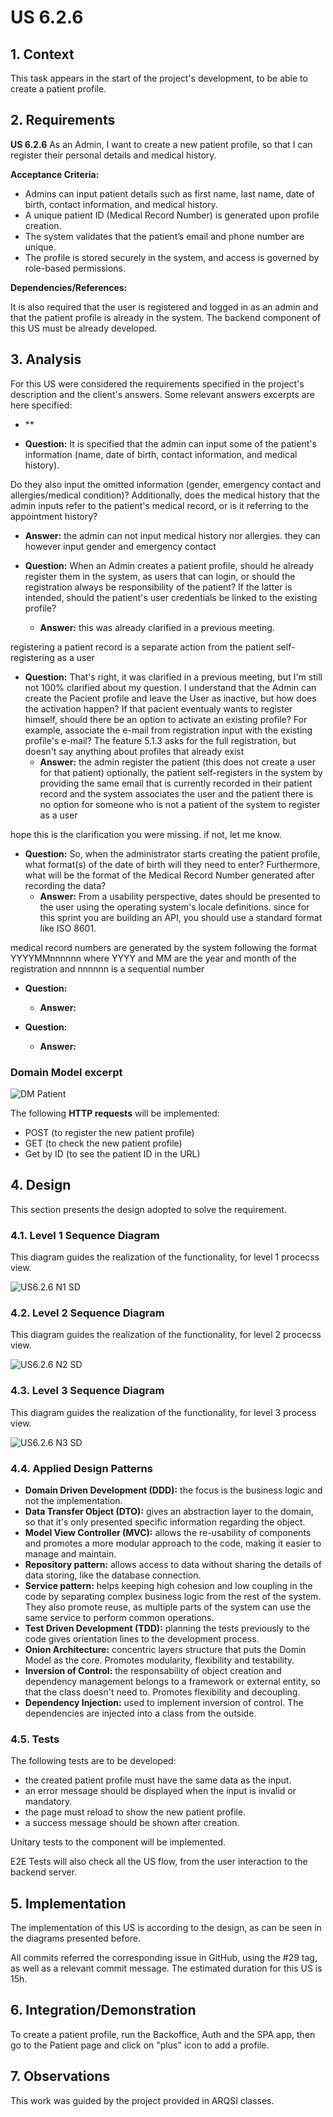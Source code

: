 # US 6.2.6

## 1. Context

This task appears in the start of the project's development, to be able to create a patient profile.


## 2. Requirements

**US 6.2.6** As an Admin, I want to create a new patient profile, so that I can register their personal details and medical history.

**Acceptance Criteria:**

- Admins can input patient details such as first name, last name, date of birth, contact
information, and medical history.
- A unique patient ID (Medical Record Number) is generated upon profile creation.
- The system validates that the patient’s email and phone number are unique.
- The profile is stored securely in the system, and access is governed by role-based permissions.

**Dependencies/References:**

It is also required that the user is registered and logged in as an admin and that the patient profile is already in the system.
The backend component of this US must be already developed.

## 3. Analysis

For this US were considered the requirements specified in the project's description and the client's answers. 
Some relevant answers excerpts are here specified:

- **

- **Question:** It is specified that the admin can input some of the patient's information (name, date of birth, contact information, and medical history).

Do they also input the omitted information (gender, emergency contact and allergies/medical condition)?
Additionally, does the medical history that the admin inputs refer to the patient's medical record, or is it referring to the appointment history?
  - **Answer:** the admin can not input medical history nor allergies. they can however input gender and emergency contact


- **Question:** When an Admin creates a patient profile, should he already register them in the system, as users that can login, or should the registration always be responsibility of the patient?
If the latter is intended, should the patient's user credentials be linked to the existing profile?
  - **Answer:** this was already clarified in a previous meeting.

registering a patient record is a separate action from the patient self-registering as a user


- **Question:** That's right, it was clarified in a previous meeting, but I'm still not 100% clarified about my question.
I understand that the Admin can create the Pacient profile and leave the User as inactive, but how does the activation happen? If that pacient eventualy wants to register himself, should there be an option to activate an existing profile? For example, associate the e-mail from registration input with the existing profile's e-mail?
The feature 5.1.3 asks for the full registration, but doesn't say anything about profiles that already exist
  - **Answer:** the admin register the patient (this does not create a user for that patient)
optionally, the patient self-registers in the system by providing the same email that is currently recorded in their patient record and the system associates the user and the patient
there is no option for someone who is not a patient of the system to register as a user

hope this is the clarification you were missing. if not, let me know.


- **Question:** So, when the administrator starts creating the patient profile, what format(s) of the date of birth will they need to enter? Furthermore, what will be the format of the Medical Record Number generated after recording the data?
  - **Answer:** From a usability perspective, dates should be presented to the user using the operating system's locale definitions. since for this sprint you are building an API, you should use a standard format like ISO 8601.

medical record numbers are generated by the system following the format YYYYMMnnnnnn where YYYY and MM are the year and month of the registration and nnnnnn is a sequential number


- **Question:**  
  - **Answer:** 



- **Question:** 
  - **Answer:** 


###  Domain Model excerpt
![DM Patient](DM%20Patient.png)

The following **HTTP requests** will be implemented:
- POST (to register the new patient profile)
- GET (to check the new patient profile)
- Get by ID (to see the patient ID in the URL)
## 4. Design

This section presents the design adopted to solve the requirement.

### 4.1. Level 1 Sequence Diagram

This diagram guides the realization of the functionality, for level 1 procecss view.

![US6.2.6 N1 SD](US6.2.6%20N1%20SD.png)


### 4.2. Level 2 Sequence Diagram

This diagram guides the realization of the functionality, for level 2 procecss view.

![US6.2.6 N2 SD](US6.2.6%20N2%20SD.png)


### 4.3. Level 3 Sequence Diagram

This diagram guides the realization of the functionality, for level 3 process view.

![US6.2.6 N3 SD](US6.2.6%20N3%20SD.png)





### 4.4. Applied Design Patterns

- **Domain Driven Development (DDD):** the focus is the business logic and not the implementation.
- **Data Transfer Object (DTO):** gives an abstraction layer to the domain, so that it's only presented specific information regarding the object.
- **Model View Controller (MVC):** allows the re-usability of components and promotes a more modular approach to the code, making it easier to manage and maintain.
- **Repository pattern:** allows access to data without sharing the details of data storing, like the database connection.
- **Service pattern:** helps keeping high cohesion and low coupling in the code by separating complex business logic from the rest of the system. They also promote reuse, as multiple parts of the system can use the same service to perform common operations.
- **Test Driven Development (TDD):** planning the tests previously to the code gives orientation lines to the development process.
- **Onion Architecture:** concentric layers structure that puts the Domin Model as the core. Promotes modularity, flexibility and testability.
- **Inversion of Control:** the responsability of object creation and dependency management belongs to a framework or external entity, so that the class doesn't need to. Promotes flexibility and decoupling.
- **Dependency Injection:** used to implement inversion of control. The dependencies are injected into a class from the outside.


### 4.5. Tests

The following tests are to be developed:
- the created patient profile must have the same data as the input.
- an error message should be displayed when the input is invalid or mandatory.
- the page must reload to show the new patient profile.
- a success message should be shown after creation.

Unitary tests to the component will be implemented.

E2E Tests will also check all the US flow, from the user interaction to the backend server.

## 5. Implementation

The implementation of this US is according to the design, as can be seen in the diagrams presented before.

All commits referred the corresponding issue in GitHub, using the #29 tag, as well as a relevant commit message.
The estimated duration for this US is 15h.

## 6. Integration/Demonstration

To create a patient profile, run the Backoffice, Auth and the SPA app, then go to the Patient page and click on "plus" icon to add a profile.

## 7. Observations

This work was guided by the project provided in ARQSI classes.